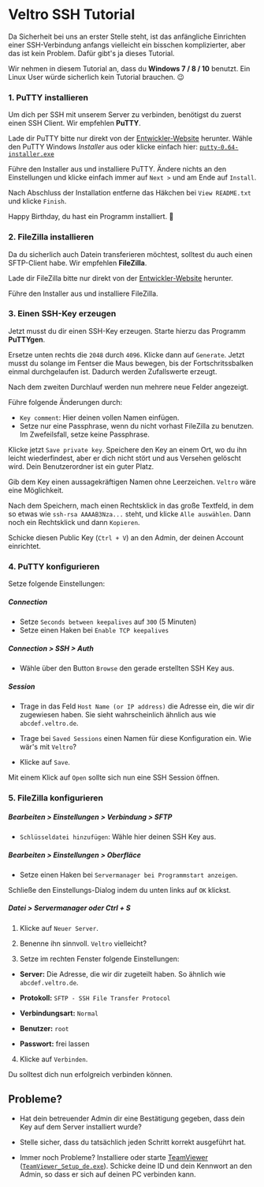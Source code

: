 # Veltro SSH Tutorial

Da Sicherheit bei uns an erster Stelle steht, ist das anfängliche Einrichten
einer SSH-Verbindung anfangs vielleicht ein bisschen komplizierter, aber das ist
kein Problem. Dafür gibt's ja dieses Tutorial.

Wir nehmen in diesem Tutorial an, dass du **Windows 7 / 8 / 10** benutzt.
Ein Linux User würde sicherlich kein Tutorial brauchen. :wink:


### 1. PuTTY installieren

Um dich per SSH mit unserem Server zu verbinden, benötigst du zuerst einen SSH
Client. Wir empfehlen **PuTTY**.

Lade dir PuTTY bitte nur direkt von der [Entwickler-Website][1] herunter.
Wähle den PuTTY Windows *Installer* aus oder klicke einfach hier:
[`putty-0.64-installer.exe`][2]

[1]: http://www.chiark.greenend.org.uk/~sgtatham/putty/download.html
[2]: http://the.earth.li/~sgtatham/putty/latest/x86/putty-0.64-installer.exe

Führe den Installer aus und installiere PuTTY. Ändere nichts an den
Einstellungen und klicke einfach immer auf `Next >` und am Ende auf `Install`.

Nach Abschluss der Installation entferne das Häkchen bei `View README.txt` und
klicke `Finish`.

Happy Birthday, du hast ein Programm installiert. :tada:


### 2. FileZilla installieren

Da du sicherlich auch Datein transferieren möchtest, solltest du auch einen
SFTP-Client habe. Wir empfehlen **FileZilla**.

Lade dir FileZilla bitte nur direkt von der [Entwickler-Website][3] herunter.

[3]: https://filezilla-project.org/download.php?show_all=1

Führe den Installer aus und installiere FileZilla.


### 3. Einen SSH-Key erzeugen

Jetzt musst du dir einen SSH-Key erzeugen. Starte hierzu das Programm
**PuTTYgen**.

Ersetze unten rechts die `2048` durch `4096`. Klicke dann auf `Generate`.
Jetzt musst du solange im Fentser die Maus bewegen, bis der Fortschritssbalken
einmal durchgelaufen ist. Dadurch werden Zufallswerte erzeugt.

Nach dem zweiten Durchlauf werden nun mehrere neue Felder angezeigt.

Führe folgende Änderungen durch:

* `Key comment`: Hier deinen vollen Namen einfügen.
* Setze nur eine Passphrase, wenn du nicht vorhast FileZilla zu benutzen.
  Im Zwefeilsfall, setze keine Passphrase.

Klicke jetzt `Save private key`. Speichere den Key an einem Ort, wo du ihn
leicht wiederfindest, aber er dich nicht stört und aus Versehen gelöscht wird.
Dein Benutzerordner ist ein guter Platz.

Gib dem Key einen aussagekräftigen Namen ohne Leerzeichen.
`Veltro` wäre eine Möglichkeit.

Nach dem Speichern, mach einen Rechtsklick in das große Textfeld, in dem so
etwas wie `ssh-rsa AAAAB3Nza...` steht, und klicke `Alle auswählen`. Dann noch
ein Rechtsklick und dann `Kopieren`.

Schicke diesen Public Key (`Ctrl + V`) an den Admin, der deinen Account
einrichtet.


### 4. PuTTY konfigurieren

Setze folgende Einstellungen:

##### Connection

* Setze `Seconds between keepalives` auf `300` (5 Minuten)
* Setze einen Haken bei `Enable TCP keepalives`

##### Connection > SSH > Auth

* Wähle über den Button `Browse` den gerade erstellten SSH Key aus.

##### Session

* Trage in das Feld `Host Name (or IP address)` die Adresse ein, die wir dir
  zugewiesen haben. Sie sieht wahrscheinlich ähnlich aus wie `abcdef.veltro.de`.

* Trage bei `Saved Sessions` einen Namen für diese Konfiguration ein. Wie wär's
  mit `Veltro`?

* Klicke auf `Save`.

Mit einem Klick auf `Open` sollte sich nun eine SSH Session öffnen.


### 5. FileZilla konfigurieren

##### Bearbeiten > Einstellungen > Verbindung > SFTP

* `Schlüsseldatei hinzufügen`: Wähle hier deinen SSH Key aus.

##### Bearbeiten > Einstellungen > Oberfläce

* Setze einen Haken bei `Servermanager bei Programmstart anzeigen`.

Schließe den Einstellungs-Dialog indem du unten links auf `OK` klickst.

##### Datei > Servermanager oder Ctrl + S

1. Klicke auf `Neuer Server`.

2. Benenne ihn sinnvoll. `Veltro` vielleicht?

3. Setze im rechten Fenster folgende Einstellungen:

  * **Server:** Die Adresse, die wir dir zugeteilt haben. So ähnlich wie
    `abcdef.veltro.de`.

  * **Protokoll:** `SFTP - SSH File Transfer Protocol`

  * **Verbindungsart:** `Normal`

  * **Benutzer:** `root`

  * **Passwort:** frei lassen

4. Klicke auf `Verbinden`.

Du solltest dich nun erfolgreich verbinden können.


## Probleme?

* Hat dein betreuender Admin dir eine Bestätigung gegeben, dass dein Key auf dem
  Server installiert wurde?

* Stelle sicher, dass du tatsächlich jeden Schritt korrekt ausgeführt hat.

* Immer noch Probleme? Installiere oder starte [TeamViewer][4]
  ([`TeamViewer_Setup_de.exe`][5]). Schicke deine ID und dein Kennwort an den
  Admin, so dass er sich auf deinen PC verbinden kann.

[4]: https://www.teamviewer.com/de/download/windows.aspx
[5]: http://download.teamviewer.com/download/TeamViewer_Setup_de.exe
